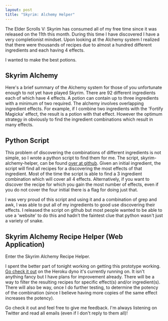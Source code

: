 ```yaml
---
layout: post
title: "Skyrim: Alchemy Helper"
---
```


The Elder Scrolls V: Skyrim has consumed all of my free time since it was
released on the 11th this month. During this time I have discovered I have
a very completionist mindset. Upon looking at the Alchemy system I realized
that there were thousands of recipes due to almost a hundred different
ingredients and each having 4 effects.

I wanted to make the best potions.

## Skyrim Alchemy

Here's a brief summary of the Alchemy system for those of you unfortunate 
enough to not yet have played Skyrim. There are 92 different ingredients
each of which have 4 effects. A potion can contain up to three ingredients
with a minimum of two required. The alchemy involves overlapping ingredient
effects. For example, if I combine two ingredients with the 'Fortify Magicka'
effect, the result is a potion with that effect. However the optimum strategy
in obviously to find the ingredient combinations which result in many effects.

## Python Script

This problem of discovering the combinations of different ingredients is not
simple, so I wrote a python script to find them for me. The script,
skyrim-alchemy-helper, can be found [over at github][skyrim-alchemy-helper-py].
Given an initial ingredient, the script will find all recipes for a discovering
the most effects of that ingredient. Most of the time the script is able to
find a 3 ingredient combination which will cover all 4 effects. Alternatively,
if you want to discover the recipe for which you gain the most number of
effects, even if you do not cover the four initial there is a flag for doing
just that. 

I was very proud of this script and using it and a combination of grep and awk,
I was able to put all of my ingredients to good use discovering their effects.
I released the script on github but most people wanted to be able to use a
'website' to do this and hadn't the faintest clue that python wasn't just a 
variety of snake.

## Skyrim Alchemy Recipe Helper (Web Application)

Enter the Skyrim Alchemy Recipe Helper.

I spent the better part of tonight working on getting this prototype working.
[Go check it out][skyrim-alchemy-helper-web] on the Heroku dyno it's currently
running on. It isn't anything fancy but I have plans for improvement already.
There will be a way to filter the resulting recipes for specific effect(s)
and/or ingredient(s). There will also be way, once I do further testing,
to determine the potency of the combination (since I believe having more
copies of the same effect increases the potency).

Go check it out and feel free to give me feedback. I'm always listening on
Twitter and read all emails (even if I don't reply to them all)!

[skyrim-alchemy-helper-py]: https://github.com/magus/skyrim-alchemy-helper
[skyrim-alchemy-helper-web]: http://fierce-fire-5307.herokuapp.com/
